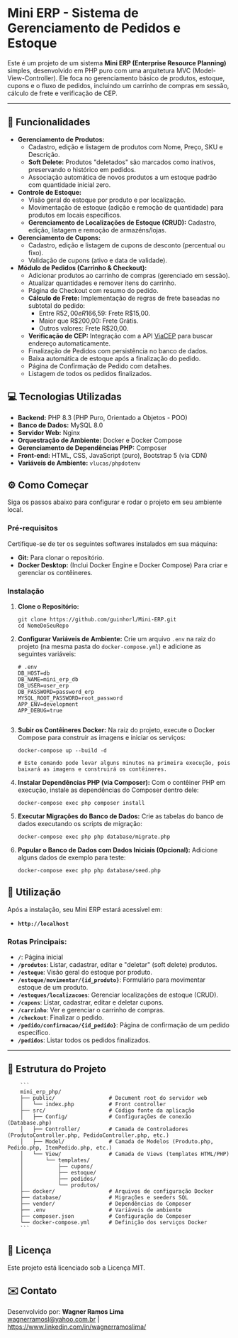 # Mini ERP - Sistema de Gerenciamento de Pedidos e Estoque

Este é um projeto de um sistema **Mini ERP (Enterprise Resource Planning)** simples, desenvolvido em PHP puro com uma arquitetura MVC (Model-View-Controller). Ele foca no gerenciamento básico de produtos, estoque, cupons e o fluxo de pedidos, incluindo um carrinho de compras em sessão, cálculo de frete e verificação de CEP.

---

## 🚀 Funcionalidades

* **Gerenciamento de Produtos:**
    * Cadastro, edição e listagem de produtos com Nome, Preço, SKU e Descrição.
    * **Soft Delete:** Produtos "deletados" são marcados como inativos, preservando o histórico em pedidos.
    * Associação automática de novos produtos a um estoque padrão com quantidade inicial zero.
* **Controle de Estoque:**
    * Visão geral do estoque por produto e por localização.
    * Movimentação de estoque (adição e remoção de quantidade) para produtos em locais específicos.
    * **Gerenciamento de Localizações de Estoque (CRUD):** Cadastro, edição, listagem e remoção de armazéns/lojas.
* **Gerenciamento de Cupons:**
    * Cadastro, edição e listagem de cupons de desconto (percentual ou fixo).
    * Validação de cupons (ativo e data de validade).
* **Módulo de Pedidos (Carrinho & Checkout):**
    * Adicionar produtos ao carrinho de compras (gerenciado em sessão).
    * Atualizar quantidades e remover itens do carrinho.
    * Página de Checkout com resumo do pedido.
    * **Cálculo de Frete:** Implementação de regras de frete baseadas no subtotal do pedido:
        * Entre R$52,00 e R$166,59: Frete R$15,00.
        * Maior que R$200,00: Frete Grátis.
        * Outros valores: Frete R$20,00.
    * **Verificação de CEP:** Integração com a API [ViaCEP](https://viacep.com.br/) para buscar endereço automaticamente.
    * Finalização de Pedidos com persistência no banco de dados.
    * Baixa automática de estoque após a finalização do pedido.
    * Página de Confirmação de Pedido com detalhes.
    * Listagem de todos os pedidos finalizados.


## 💻 Tecnologias Utilizadas

* **Backend:** PHP 8.3 (PHP Puro, Orientado a Objetos - POO)
* **Banco de Dados:** MySQL 8.0
* **Servidor Web:** Nginx
* **Orquestração de Ambiente:** Docker e Docker Compose
* **Gerenciamento de Dependências PHP:** Composer
* **Front-end:** HTML, CSS, JavaScript (puro), Bootstrap 5 (via CDN)
* **Variáveis de Ambiente:** `vlucas/phpdotenv`


## ⚙️ Como Começar

Siga os passos abaixo para configurar e rodar o projeto em seu ambiente local.

### Pré-requisitos

Certifique-se de ter os seguintes softwares instalados em sua máquina:

* **Git:** Para clonar o repositório.
* **Docker Desktop:** (Inclui Docker Engine e Docker Compose) Para criar e gerenciar os contêineres.

### Instalação

1.  **Clone o Repositório:**
    ```
    git clone https://github.com/guinhorl/Mini-ERP.git
    cd NomeDoSeuRepo
    ```
    

2.  **Configurar Variáveis de Ambiente:**
    Crie um arquivo `.env` na raiz do projeto (na mesma pasta do `docker-compose.yml`) e adicione as seguintes variáveis:

    ```
    # .env
    DB_HOST=db
    DB_NAME=mini_erp_db
    DB_USER=user_erp
    DB_PASSWORD=password_erp
    MYSQL_ROOT_PASSWORD=root_password
    APP_ENV=development
    APP_DEBUG=true
    
    
    ```


3.  **Subir os Contêineres Docker:**
    Na raiz do projeto, execute o Docker Compose para construir as imagens e iniciar os serviços:
    ```
    docker-compose up --build -d
    
    # Este comando pode levar alguns minutos na primeira execução, pois baixará as imagens e construirá os contêineres.
    ```
4.  **Instalar Dependências PHP (via Composer):**
    Com o contêiner PHP em execução, instale as dependências do Composer dentro dele:
    ```
    docker-compose exec php composer install
    ```
5.  **Executar Migrações do Banco de Dados:**
    Crie as tabelas do banco de dados executando os scripts de migração:
    ```
    docker-compose exec php php database/migrate.php
    ```
6.  **Popular o Banco de Dados com Dados Iniciais (Opcional):**
    Adicione alguns dados de exemplo para teste:
    ```
    docker-compose exec php php database/seed.php
    ```
## 🚀 Utilização

Após a instalação, seu Mini ERP estará acessível em:

* **`http://localhost`**

### Rotas Principais:

* **`/`**: Página inicial
* **`/produtos`**: Listar, cadastrar, editar e "deletar" (soft delete) produtos.
* **`/estoque`**: Visão geral do estoque por produto.
* **`/estoque/movimentar/{id_produto}`**: Formulário para movimentar estoque de um produto.
* **`/estoques/localizacoes`**: Gerenciar localizações de estoque (CRUD).
* **`/cupons`**: Listar, cadastrar, editar e deletar cupons.
* **`/carrinho`**: Ver e gerenciar o carrinho de compras.
* **`/checkout`**: Finalizar o pedido.
* **`/pedido/confirmacao/{id_pedido}`**: Página de confirmação de um pedido específico.
* **`/pedidos`**: Listar todos os pedidos finalizados.

---

## 📂 Estrutura do Projeto

        ```
        mini_erp_php/
        ├── public/                 # Document root do servidor web
        │   └── index.php           # Front controller
        ├── src/                    # Código fonte da aplicação
        │   ├── Config/             # Configurações de conexão (Database.php)
        │   ├── Controller/         # Camada de Controladores (ProdutoController.php, PedidoController.php, etc.)
        │   ├── Model/              # Camada de Modelos (Produto.php, Pedido.php, ItemPedido.php, etc.)
        │   └── View/               # Camada de Views (templates HTML/PHP)
        │       └── templates/
        │           ├── cupons/
        │           ├── estoque/
        │           ├── pedidos/
        │           └── produtos/
        ├── docker/                 # Arquivos de configuração Docker
        ├── database/               # Migrações e seeders SQL
        ├── vendor/                 # Dependências do Composer
        ├── .env                    # Variáveis de ambiente
        ├── composer.json           # Configuração do Composer
        └── docker-compose.yml      # Definição dos serviços Docker
        ```

## 📄 Licença

Este projeto está licenciado sob a Licença MIT.

## ✉️ Contato

Desenvolvido por: **Wagner Ramos Lima** <br>
wagnerramosl@yahoo.com.br | https://www.linkedin.com/in/wagnerramoslima/